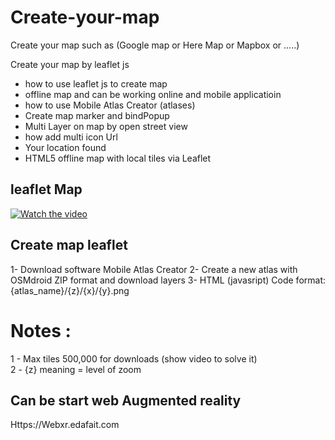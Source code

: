 # Create-your-map
Create your map  such as (Google map or Here Map or Mapbox or .....)


Create your map by leaflet js 
 - how to use leaflet js to create map 
- offline map and can be working online and mobile applicatioin
- how to use Mobile Atlas Creator (atlases)
- Create map marker and bindPopup 
- Multi Layer on map by open street view 
- how add multi icon Url
- Your location found 
- HTML5 offline map with local tiles via Leaflet

## leaflet Map


[![Watch the video](https://img.youtube.com/vi/oP4bCLtXIeY/0.jpg)](https://youtu.be/oP4bCLtXIeY)

## Create map leaflet

1- Download software Mobile Atlas Creator
2- Create a new atlas with OSMdroid ZIP format and download layers 
3- HTML (javasript) Code format: {atlas_name}/{z}/{x}/{y}.png 
# Notes : 
1 - Max tiles 500,000 for downloads  (show video to solve it)   
2 - {z}  meaning = level of zoom

## Can be start web Augmented reality

Https://Webxr.edafait.com

